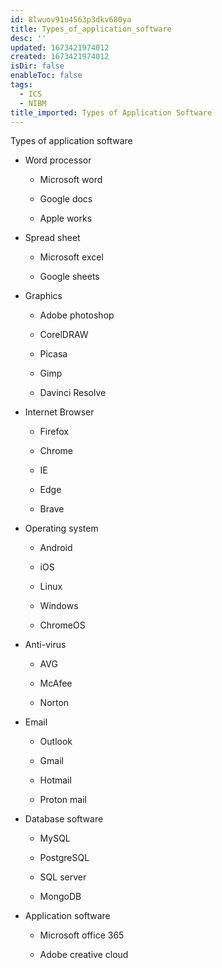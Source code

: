 ```yaml
---
id: 8lwuov91u4563p3dkv680ya
title: Types_of_application_software
desc: ''
updated: 1673421974012
created: 1673421974012
isDir: false
enableToc: false
tags:
  - ICS
  - NIBM
title_imported: Types of Application Software
---
```


Types of application software


-   Word processor

    -   Microsoft word

    -   Google docs

    -   Apple works

-   Spread sheet

    -   Microsoft excel

    -   Google sheets

-   Graphics

    -   Adobe photoshop

    -   CorelDRAW

    -   Picasa

    -   Gimp

    -   Davinci Resolve

-   Internet Browser

    -   Firefox

    -   Chrome

    -   IE

    -   Edge

    -   Brave

-   Operating system

    -   Android

    -   iOS

    -   Linux

    -   Windows

    -   ChromeOS

-   Anti-virus

    -   AVG

    -   McAfee

    -   Norton

-   Email

    -   Outlook

    -   Gmail

    -   Hotmail

    -   Proton mail

-   Database software

    -   MySQL

    -   PostgreSQL

    -   SQL server

    -   MongoDB

-   Application software

    -   Microsoft office 365

    -   Adobe creative cloud
